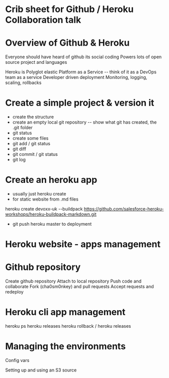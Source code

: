# Crib sheet for Github / Heroku Collaboration talk

# Overview of Github & Heroku
Everyone should have heard of github its social coding
Powers lots of open source project and languages

Heroku is Polyglot elastic Platform as a Service
-- think of it as a DevOps team as a service
Developer driven deployment
Monitoring, logging, scaling, rollbacks


# Create a simple project & version it
- create the structure
- create an empty local git repository
-- show what git has created, the .git folder
- git status
- create some files
- git add / git status
- git diff
- git commit / git status
- git log


# Create an heroku app
- usually just heroku create <unique-name>
- for static website from .md files

heroku create devoxx-uk --buildpack https://github.com/salesforce-heroku-workshops/heroku-buildpack-markdown.git

- git push heroku master to deployment


# Heroku website - apps management


# Github repository
Create github repository
Attach to local repository
Push code and collaborate
Fork (cha0sm0nkey) and pull requests
Accept requests and redeploy


# Heroku cli app management
heroku ps
heroku releases
heroku rollback  / heroku releases



# Managing the environments

Config vars

Setting up and using an S3 source
